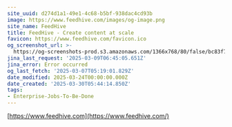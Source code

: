 ```yaml
---
site_uuid: d274d1a1-49e1-4c68-b5bf-938dac4cd93b
image: https://www.feedhive.com/images/og-image.png
site_name: FeedHive
title: FeedHive - Create content at scale
favicon: https://www.feedhive.com/favicon.ico
og_screenshot_url: >-
  https://og-screenshots-prod.s3.amazonaws.com/1366x768/80/false/bc83f7e987ef5e9072f0f1b76c3197d7254e5bb7e20d6bcf8ff9fecab3fad71e.jpeg
jina_last_request: '2025-03-09T06:45:05.651Z'
jina_error: Error occurred
og_last_fetch: '2025-03-07T05:19:01.829Z'
date_modified: 2025-03-24T00:00:00.000Z
date_created: '2025-03-30T05:44:14.850Z'
tags:
- Enterprise-Jobs-To-Be-Done
---
```










[https://www.feedhive.com](https://www.feedhive.com/)
